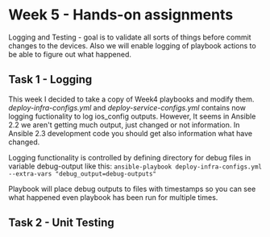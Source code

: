 # Week 5 - Hands-on assignments

Logging and Testing - goal is to validate all sorts of things before commit changes to the devices. Also we will enable logging of playbook actions to be able to figure out what happened.

## Task 1 - Logging

This week I decided to take a copy of Week4 playbooks and modify them. *deploy-infra-configs.yml* and *deploy-service-configs.yml* contains now logging fuctionality to log ios_config outputs. However, It seems in Ansible 2.2 we aren't getting much output, just changed or not information. In Ansible 2.3 development code you should get also information what have changed.

Logging functionality is controlled by defining directory for debug files in variable debug-output like this:
`ansible-playbook deploy-infra-configs.yml --extra-vars "debug_output=debug-outputs"`

Playbook will place debug outputs to files with timestamps so you can see what happened even playbook has been run for multiple times.

## Task 2 - Unit Testing
